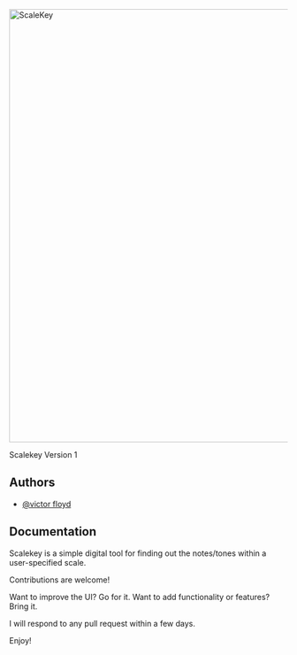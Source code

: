 
<img width="783" alt="ScaleKey" src="https://github.com/Victor-Floyd/Scalekey/assets/148398397/6b82b5b5-2750-4589-9a1b-4620807de8e8">


Scalekey Version 1

## Authors

- [@victor floyd](https://www.github.com/vfloydev)

## Documentation

Scalekey is a simple digital tool for finding out the notes/tones within a user-specified scale. 

Contributions are welcome! 

Want to improve the UI? Go for it. 
Want to add functionality or features? Bring it.

I will respond to any pull request within a few days.

Enjoy!


